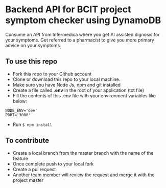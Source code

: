 # Backend API for BCIT project symptom checker using DynamoDB


Consume an API from Infermedica where you get AI assisted dignosis for your symptoms. Get referred to a pharmacist to give you more primary advice on your symptoms.


## To use this repo

- Fork this repo to your Github account
- Clone or download this repo to your local machine.
- Make sure you have Node Js, npm and git installed
- Create a file called **.env** in the root of your application (txt file)
- Fill the contents of this .env file with your environment variables like below:

```
NODE_ENV='dev'  
PORT='3000'
```

- Run
``` $ npm install ```

## To contribute
- Create a local branch from the master branch with the name of the feature
- Once complete push to your local fork
- Create a pul request
- Another team member will review the request and merge it with the project master